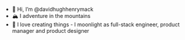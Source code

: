 - 👋 Hi, I’m @davidhughhenrymack
- 🏔️ I adventure in the mountains
- 👀 I love creating things - I moonlight as full-stack engineer, product manager and product designer

<!---
davidhughhenrymack/davidhughhenrymack is a ✨ special ✨ repository because its `README.md` (this file) appears on your GitHub profile.
You can click the Preview link to take a look at your changes.
--->
